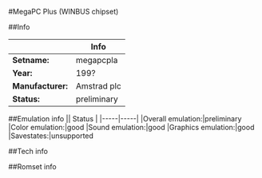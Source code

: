 #MegaPC Plus (WINBUS chipset)

##Info

||Info|
|-----|-----|
|**Setname:**|megapcpla
|**Year:**|199?
|**Manufacturer:**|Amstrad plc
|**Status:**|preliminary

##Emulation info
|| Status |
|-----|-----|
|Overall emulation:|preliminary
|Color emulation:|good
|Sound emulation:|good
|Graphics emulation:|good
|Savestates:|unsupported

##Tech info

##Romset info

<!--- START OF EDITED COMMENT DO NOT TOUCH TEXT ABOVE-->
